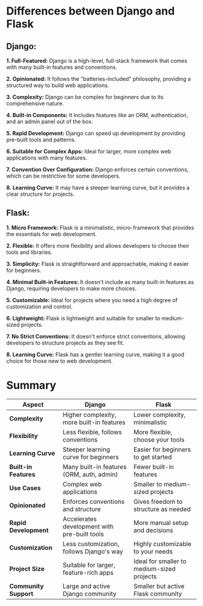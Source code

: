 # Differences between Django and Flask

## Django:

**1. Full-Featured:**
Django is a high-level, full-stack framework that comes with many built-in features and conventions.

**2. Opinionated:** 
It follows the "batteries-included" philosophy, providing a structured way to build web applications.

**3. Complexity:** 
Django can be complex for beginners due to its comprehensive nature.

**4. Built-in Components:** 
It includes features like an ORM, authentication, and an admin panel out of the box.

**5. Rapid Development:** 
Django can speed up development by providing pre-built tools and patterns.

**6. Suitable for Complex Apps:** 
Ideal for larger, more complex web applications with many features.

**7. Convention Over Configuration:** 
Django enforces certain conventions, which can be restrictive for some developers.

**8. Learning Curve:** 
It may have a steeper learning curve, but it provides a clear structure for projects.

## Flask:

**1. Micro Framework:** 
Flask is a minimalistic, micro-framework that provides the essentials for web development.

**2. Flexible:** 
It offers more flexibility and allows developers to choose their tools and libraries.

**3. Simplicity:** 
Flask is straightforward and approachable, making it easier for beginners.

**4. Minimal Built-in Features:** 
It doesn't include as many built-in features as Django, requiring developers to make more 
choices.

**5. Customizable:** 
Ideal for projects where you need a high degree of customization and control.

**6. Lightweight:** 
Flask is lightweight and suitable for smaller to medium-sized projects.

**7. No Strict Conventions:** 
It doesn't enforce strict conventions, allowing developers to structure projects as they see fit.

**8. Learning Curve:** 
Flask has a gentler learning curve, making it a good choice for those new to web development.


# Summary


| Aspect               | Django                                   | Flask                               |
|----------------------|------------------------------------------|-------------------------------------|
| **Complexity**       | Higher complexity, more built-in features | Lower complexity, minimalistic     |
| **Flexibility**      | Less flexible, follows conventions       | More flexible, choose your tools   |
| **Learning Curve**   | Steeper learning curve for beginners     | Easier for beginners to get started |
| **Built-in Features** | Many built-in features (ORM, auth, admin) | Fewer built-in features             |
| **Use Cases**        | Complex web applications                 | Smaller to medium-sized projects   |
| **Opinionated**      | Enforces conventions and structure       | Gives freedom to structure as needed|
| **Rapid Development** | Accelerates development with pre-built tools | More manual setup and decisions    |
| **Customization**     | Less customization, follows Django's way | Highly customizable to your needs  |
| **Project Size**      | Suitable for larger, feature-rich apps   | Ideal for smaller to medium-sized projects |
| **Community Support** | Large and active Django community       | Smaller but active Flask community |

